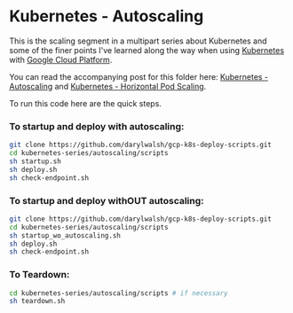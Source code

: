 # Kubernetes - Autoscaling
This is the scaling segment in a multipart series about Kubernetes and some of the finer points 
I've learned along the way when using [Kubernetes](https://kubernetes.io/) with 
[Google Cloud Platform](https://cloud.google.com/).

You can read the accompanying post for this folder here: 
[Kubernetes - Autoscaling](https://medium.com/google-cloud/kubernetes-cluster-autoscaler-f1948a0f686d) and [Kubernetes - Horizontal Pod Scaling](https://medium.com/google-cloud/kubernetes-horizontal-pod-scaling-190e95c258f5).

To run this code here are the quick steps.

### To startup and deploy with autoscaling:
```bash
git clone https://github.com/darylwalsh/gcp-k8s-deploy-scripts.git
cd kubernetes-series/autoscaling/scripts
sh startup.sh
sh deploy.sh
sh check-endpoint.sh
```

### To startup and deploy withOUT autoscaling:
```bash
git clone https://github.com/darylwalsh/gcp-k8s-deploy-scripts.git
cd kubernetes-series/autoscaling/scripts
sh startup_wo_autoscaling.sh
sh deploy.sh
sh check-endpoint.sh
```

### To Teardown:
```bash
cd kubernetes-series/autoscaling/scripts # if necessary
sh teardown.sh
```